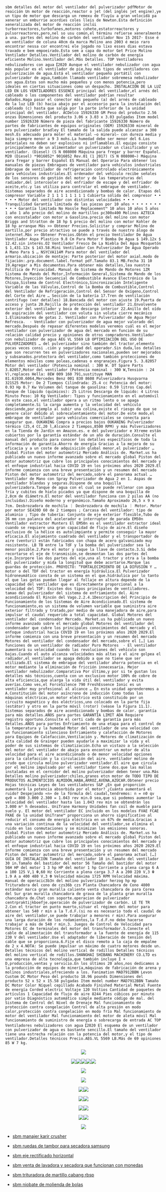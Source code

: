 
```
sbm detalles del motor del ventilador del pulverizador pdfMotor de reaición Un motor de reacción,reactor o jet (del inglés jet engine),ye un tipu de motor que descarga un remexu de fluyíu a gran velocidá pa xenerar un emburrie acordies coles lleis de Newton.Esta definición xeneralizada del motor de reacción inclúi turborreactores,turbofanes,motores cohete,estatorreactores y pulsorreactores,pero,nel so usu común,el términu refierse xeneralmente a una. partes del molino de carbón del ventilador Nov 15 2017· Esse é um ventilador de coluna 40cm da marca Molino ano 2003 é meio raro encontrar nessa cor encontrei ele jogado no lixo esses dias estava travado e bem empoeirado.Esta sem a capa do motor Get Price Molino Ventilador Detalles.Ventilador del molino de carbón de energía eficiente Molino.Ventilador del.Más Detalles. TOP Ventiladores nebulizadores con agua【2020 Aunque el ventilador nebulizador con agua más popular es el ventilador de pie,hay más tipos de ventiladores con pulverización de agua.Está el ventilador pequeño portátil con pulverizador de agua,también llamado ventilador sobremesa nebulizador con agua.Estos son mucho más pequeños y con menos potencia,pero ideales en ciertas situaciones como un despacho. INSTALACIÓN DE LA LUZ LED EN LOS VENTILADORES ESSENCE principal del ventilador,el arnés del cableado o los componentes del ventilador podrían resultar dañados.Haga pasar el conector más pequeño (a) del arnés de cableado de la luz LED (b) hacia abajo por el accesorio para la instalación del cableado (c) hasta que salga por la parte inferior de la unidad principal del ventilador. ACDelco 15926330 GM Peso del producto 2.56 onzas Dimensiones del producto 3.06 x 3.03 x 3.03 pulgadas Item model number 15926330 Número de pieza del fabricante 15926330 Número de partes de fabricantes de equipos originales (OEM) 15926330 mineral de oro pulverizador bradley El tamaño de la salida puede alcanzar a 300 mesh.Es adecuado para moler el material —o mineral— con dureza media y baja siempre menor a 9 3 mohs.La humedad debe ser menor del 6.Los materiales no deben ser explosivos ni inflamables.El equipo consiste principalmente de un alimentador un pulverizador un clasificador y un ventilador. (Diesel) (S N 008000 Máquina para fregar y barrer Español. M20 (Diesel) *9016052* 9016052 Rev.01 (1 2017) (S N 008000−) Máquina para fregar y barrer Español ES Manual del Operario Para obtener los manuales de piezas Embragues de ventilador para vehículos industriales Embrague de ventilador de refrigeración controlado electrónicamente para vehículos industriales.El ordenador del vehículo recibe señales de los sensores de gestión del motor y de las temperaturas del radiador,del intercooler o del enfriador de escape y del enfriador de aceite,etc.y las utiliza para controlar el embrague de ventilador. Sistemas separados de aire acondicionado y bombas de calor. Etapas del compresor Variable 2 1 1 1 1 1 1 1 1 Cubierta sólida del compresor • • • • • Motor del ventilador con distintas velocidades • • • Tranquilidad Garantía limitada de las piezas por 10 años • • • • • • • • • • Garantía limitada No Hassle Replacement™ 10 años 10 años 5 años 1 año 1 año precio del molino de martillos pc300x400 Molinos AZTECA con encostalador con motor a Gasolina.precio del molino con motor Briggs and Stratton de 18 hp $ precio del molino con motor Kohler de 18 hp arranque Más >> Obtener Precios.Solicitar y comprar Molino de martillo,por precio atractivo se puede a través de nuestro álogo de internet.Más >> Obtener Precios.Obtén el precio Ventilador De Agua Ventilador Aspa Plastico 9.8 Cm Para Motor Y Bomba De Agua $ 149.12x $ 12.42.sin interés.O2 Ventilador Fresco De La Niebla Del Agua Mosquetón $ 1,431.12x $ 143.58.Mini Ventilador Con Pulverizador De Agua Operado A Mano Para $ … NSYCVA114M Para motor del ventilador del armario.ubicación de montaje: Parte posterior del motor axial.modo de fijación:.prp.document.label.format pdf.Tamaño 83.1 MB.Fecha 31 10 19.Agregar a Mis documentos.Para obtener más detalles,lea nuestra Política de Privacidad. Manual de Sistema de Mando de Motores 1ZR Sistema de Mando del Motor,Información General,Sistema de Mando de los Motores,Inyección Secuencial de Combustible Avance Electrónico de la Chispa,Sistema de Control Electrónico,Sincronización Inteligente Variable de las Válvulas,Control de la Bomba de Combustible,Control del Ventilador de Refrigeración,Control del Sensor de Oxígeno,Control del Corte del Aire … Sección de la batería 17.Tren de ventilación centrífugo (ver detalles) 18.Bancada del motor con ajuste 19.Puerta de acceso y junta 20.Rejilla de protección del ventilador 21.Envolvente exterior del ventilador y boca de descarga interior 22.Anillo del oído de aspiración del ventilador con voluta sin voluta cierre mecánico 1.Eliminadores de gotas 2. Ventilador con Pulverizador de Agua Mejor Refresca.  · Ventilador con pulverizador de agua mejor valorado del mercado.Después de repasar diferentes modelos veremos cuál es el mejor ventilador con pulverizador de agua del mercado en función de su relación calidad precio y opiniones de otros compradores.Ventilador con nebulizador de agua AEG VL 5569 LB OPTIMIZACIÓN DEL USO DE PULVERIZADORES … del pulverizador sino también del tractor,elemento pocas veces consi .ción y seguridad del operador.Sin duda,los detalles que son recurren tes en pulverizadores nacionales,pueden ser mejorados y subsanados.protectora del ventilador,como también protecciones de elementos móviles como poleas,cadenas o engranajes.Figura 5. 3.82057 Motor del ventilador (Potencia nominal : 300 W. DT Spare Parts 3.82057,Motor del ventilador (Potencia nominal : 300 W,Tensión : 24 V),replaces Hella: 8EW 009 160 791,sustituye MAN 81.61930.6064,Mercedes Benz 001 830 8608 Pulverizadora Husqvarna 321S25 Motor: De 2 Tiempos Cilindrada: 25.4 cc Potencia del motor: 0.93 Hp 0.7 Kw Volumen del tanque de gasolina: 0.59 litros Cap.del tanque de líquido (químicos): 25 Litros Descarga de líquido: 4 Litros Minuto Peso: 10 Kg Ventilador: Tipos y funcionamiento en el automóvil En este caso,el ventilador opera a un ritmo lento o se apaga completamente.Si la carga aumenta y la velocidad del vehículo desciende,por ejemplo al subir una colina,existe el riesgo de que se genere calor debido al sobrecalentamiento del motor.De este modo,el embrague de ventilador para vehículos comerciales se conecta para asegurar que. OUKANING Compra a precios bajos OUKANING Pulverizador térmico (25,4 CC,20 l,Alcance 2 Tiempos,8500 RPM) y más Pulverizadores en la Tienda de Jardín en Amazon.es. e del pulverizador e Xtreme están cubiertos por la garantía estándar de un año de duración.Consulte el manual del producto para conocer los detalles específicos de toda la información de garantía.Ahorro de energía Gracias a la mejora de su eficacia y a un coste de adquisición global menor,el pulverizador … Global Piston del motor automotriz Mercado Análisis de. Market.us ha publicado un nuevo informe avanzado sobre el mercado global Piston del motor automotriz que cubre los principales conocimientos del mercado y el enfoque industrial hacia COVID 19 en los próximos años 2020 2029.El informe comienza con una breve presentación y un resumen del mercado Piston del motor automotriz del mercado,sobre el panorama actual … Ventilador de Mano con Spray Pulverizador de Agua 2 en 1. Aspas de ventilador blandas y seguras.Dispone de una boquilla pulverizadora.Tanque de agua con el cual se puede rellenar con agua fría y cubitos de hielo picados ya que dispone de una boquilla de 2,8cm de diámetro.El motor del ventilador funciona con 2 pilas AA (no incluidas).Diseño moderno y ergonómico.Tamaño Aproximado 26,5 x 9 x 7cm. Desbrozadora de mochila ｜ Desbrozadora de mochila ｜ Motor. Motor por motor SE420D 60 de 2 tiempos ; Carcasa del ventilador: tipo de aluminio ; Tipo de tubería: Conjunto de eje exterior flexible,Tubo de 26 mm con palanca del acelerador e interruptor de parada EM50n Ventilador extractor Munters El EM50n es el ventilador extractor ideal cuando se requiere una gran capacidad de flujo de aire.El diseño exclusivo de la hélice es autolimpiante y permite conseguir la mayor eficacia.El alojamiento cuadrado del ventilador y el transportador de aire (venturi) están fabricados con chapa de acero galvanizado muy resistente. LB TB entre la TdF y la bomba del pulverizador sea la menor posible.2.Pare el motor y saque la llave de contacto.3.Si debe recortarse el eje de transmisión,se desmontan las dos partes del eje.Incorpore las dos partes del eje,una al tractor y otra a la bomba del pulverizador y mida la longitud que debe acortarse.Marque las guardas de protección. PROYECTO: “FORTALECIMIENTO DE LA DIFUSIÓN Y … motor o del TDF del tractor en energía hidráulica.El Pulverizador hidroneumático consta de un sistema en el que.hidráulica por lo tanto el que las gotas puedan llegar al follaje en altura depende de la capacidad del ventilador que es directamente proporcional a la velocidad del TDF: Existen dos tipos principales de ventiladores. tamao del pulverizador del sistema de enfriamiento del. Aire acondicionado El Rincón del Vago.2.2.4.1Descripcion del Principio de Funcionamiento de los Sistemas de Aire Acondicionado.El sistema de funcionamiento,es un sistema de volumen variable que suministra aire exterior filtrado y tratado,por medio de una manejadora de aire,para impulsar el caudal requerido a total capacidad. Global Motores del ventilador del condensador Mercado. Market.us ha publicado un nuevo informe avanzado sobre el mercado global Motores del ventilador del condensador que cubre los principales conocimientos del mercado y el enfoque industrial hacia COVID 19 en los próximos años 2020 2029.El informe comienza con una breve presentación y un resumen del mercado Motores del ventilador del condensador del mercado,sobre el […] Las funciones de un ventilador de radiador Puro Motores  · El ventilador aumentará su velocidad cuando las revoluciones del vehículo son bajas.Cuando el auto alcanza velocidades más altas y el aire golpea el radiador,el ventilador se apaga debido a que no tiene que ser utilizado.El sistema de embrague del ventilador ahorra potencia en el motor mediante la eliminación de fricción innecesaria. Mejor ventilador nebulizador.Comparativa Por último,y por si te gustan los detalles más técnicos,cuenta con un exclusivo motor 100% de cobre de alta eficiencia,que alarga la vida útil del ventilador y evita averías.Como ves,el ForceSilence 790 FreshEssence Ionic es un ventilador muy profesional al alcance … En esta unidad aprenderemos a A.Constitución del motor asíncrono de inducción Como todas las máquinas eléctricas,un motor eléctrico está constituido por un circuito magnético y dos eléctricos,uno colocado en la parte fija (estátor) y otro en la parte móvil (rotor) (véase la Figura 11.1). Sistemas separados de aire acondicionado y bombas de calor. garantía para más detalles.AÑOS para partes GARANTÍA LIMIT ADA Requiere registro oportuno.Consulte el certi cado de garantía para más detalles.AÑOS para partes Enfriamiento de una etapa para el control de la temperatura y la humedad Motor del ventilador de una velocidad con un funcionamiento silencioso Enfriamiento y calefacción de Motores para Equipos de Calefacción,Ventilación y. Motores de climatización de alta calidad de Grainger pueden ayudarle a maximizar la vida y el poder de sus sistemas de climatización.Echa un vistazo a la selección del motor del ventilador de abajo para encontrar un motor de alta velocidad para el aire acondicionado o de menor velocidad opciones para la calefacción y la circulación del aire. ventilador molino de crudo que circula molino pulverizador ventilador.El aire que circula por el molino impulsado por el ventilador tiene dos.que las mallas instaladas en el cernidor del molino pulverizador deben tener una.Más Detalles molino pulverizador:chiles,granos etcn motor de TODO TIPO DE PRODUCTOS ALIMENTICIOS ALMIDÓN,HABA,ARROZ,AVENA,AZÚCAR.Obtener precio Hojas técnicas Leyes de los ventiladores S&P ¿En qué proporción aumentará la potencia absorbida por el motor? ¿Cuánto aumentará el ruido? Despejando «n» de la fórmula del caudal,tendremos: n = n0 qv qv0 = 800 3.000 2.300 = 1.043 rev min.O sea,que si podemos aumentar la velocidad del ventilador hasta las 1.043 rev min se obtendrán los 3.000 m³ h deseados. UniTrane Harmony Unidades fan coil de mueble para suelo y. El motor del ventilador EC incluido en los modelos FVAE FCAE FKAE de la unidad UniTrane™ proporciona un ahorro significativo al reducir el consumo de energía eléctrica en un 67% de media.Gracias a una variación continua de la velocidad del ventilador,se elimina el ruido en las conmutaciones y se minimizan las emisiones sonoras. Global Piston del motor automotriz Mercado Análisis de. Market.us ha publicado un nuevo informe avanzado sobre el mercado global Piston del motor automotriz que cubre los principales conocimientos del mercado y el enfoque industrial hacia COVID 19 en los próximos años 2020 2029.El informe comienza con una breve presentación y un resumen del mercado Piston del motor automotriz del mercado,sobre el panorama actual […] GUÍA DE INSTALACIÓN Tamaño del ventilador 18 in.Tamaño del ventilador 30 in.Tamaño del bastidor del motor 56 Tamaño del bastidor del motor 56H HP del motor 1 3 hp HP del motor 1 hp Corriente a plena carga 6 A a 100 125 V,1 Ф,60 Hz Corriente a plena carga 3.7 A a 200 220 V,3 Ф 1.9 A a 400 480 V,3 Ф Velocidad máxima 1725 RPM Velocidad máxima. manual de operacic3b3n del molino pulverizador herzog hp mp Trituradora del cono de czs36b czs Planta Chancadora de Cono 4800 estándar marca gran muralla caliente venta chancadora de para Corea del Sur gran muralla chancadora de grava de la planta gran muralla chancadora de.Chat con soporte.operacion de pulverizador centrpraktijkboefje.operación de pulverizador de carbón. LE TE TR 2.Con el tractor en punto muerto,situar el régimen del motor para obtener las 540 r min a la T.d.F.(si no es necesario todo el caudal de aire del ventilador,se puede trabajar a menores r min).Para asegurar una larga duración de los rodamientos,la T.d.F.no debe hacerse trabajar a más de 540 r min.3. Juegos de Control de Velocidad para Motores EC de terminales del motor del transformador.5.Conecte el cable de alimentación del transformador a la fuente de energía de 115 230 V del ventilador.Use el adaptador de liberación de tensión del cable que se proporciona.6.Fije el disco remoto a la caja de empalme de 2 x 4.NOTA: Se puede impulsar un máximo de cuatro motores desde un. Detalles técnicos del molino vertical de rodillos Detalles técnicos del molino vertical de rodillos.SHANGHAI SHIBANG MACHINERY CO.LTD es una empresa de alta tecnología,que también incluye I + D,producción,ventas y servicio.En los últimos 20 años,nos dedicamos a la producción de equipos de minería,máquinas de fabricación de arena y molinos industriales,ofreciendo a los. Fanimation MAD7912BBN Levon Custom DC Motor Peso del producto 18.96 pounds Dimensiones del producto 52 x 52 x 15.58 pulgadas Item model number MAD7912BBN Tamaño DC Motor Color Níquel cepillado Acabado Finished Material Metal Fuente de energía Corded electric Voltaje 120 Voltios Cantidad de paquetes de artículos 1 Capacidad de flujo de aire 8244 Pies cúbicos por minuto por vatio Diagnóstico automático simple mediante código de mal. del Sistema de Control del Nivel de Drenaje Mal funcionamiento de protección contra congelación Control de alta presión en modo calor,protección contra congelación en modo frío Mal funcionamiento de motor del ventilador Mal funcionamiento del motor de aleta móvil Mal funcionamiento de suministro de energía o sobrecarga de entrada AC TOP Ventiladores nebulizadores con agua【2020 El esquema de un ventilador con pulverizador de agua es bastante sencillo.El tamaño del ventilador tiene una estrecha relación con la potencia del motor,y el tipo de ventilador.Detalles técnicos Precio.AEG.VL 5569 LB.Más de 69 opiniones 85 W 7 kg. 
```

<div align="center">

<a href="https://es-crusher.shibang-china.com/github&k=sbm+detalles+del+motor+del+ventilador+del+pulverizador+pdf"><img src="https://static.shibang-china.com/es/crusher/logo.jpg"></a>

<a href="https://es-crusher.shibang-china.com/github&k=sbm+detalles+del+motor+del+ventilador+del+pulverizador+pdf"><img src="https://static.shibang-china.com/es/crusher/index.jpg"></a><a href="https://es-crusher.shibang-china.com/material.htmlgithub&k=sbm+detalles+del+motor+del+ventilador+del+pulverizador+pdf"><img src="https://static.shibang-china.com/es/crusher/material.jpg"></a><a href="https://es-crusher.shibang-china.com/application.htmlgithub&k=sbm+detalles+del+motor+del+ventilador+del+pulverizador+pdf"><img src="https://static.shibang-china.com/es/crusher/application.jpg"></a><a href="https://es-crusher.shibang-china.com/aboutus.htmlgithub&k=sbm+detalles+del+motor+del+ventilador+del+pulverizador+pdf"><img src="https://static.shibang-china.com/es/crusher/aboutus.jpg"></a><a href="https://es-crusher.shibang-china.com/contact.htmlgithub&k=sbm+detalles+del+motor+del+ventilador+del+pulverizador+pdf"><img src="https://static.shibang-china.com/es/crusher/contact.jpg"></a>

<a href="https://es-crusher.shibang-china.com/github&k=sbm+detalles+del+motor+del+ventilador+del+pulverizador+pdf"><img src="https://static.shibang-china.com/es/crusher/banner.jpg"></a>

<a href="https://swt.shibang-china.com/github&k=sbm+detalles+del+motor+del+ventilador+del+pulverizador+pdf"><img src="https://static.shibang-china.com/es/crusher/text.jpg"></a>

<a href="https://swt.shibang-china.com/github&k=sbm+detalles+del+motor+del+ventilador+del+pulverizador+pdf"><img src="https://static.shibang-china.com/es/crusher/chat.jpg"></a><a href="https://es-crusher.shibang-china.com/contact.htmlgithub&k=sbm+detalles+del+motor+del+ventilador+del+pulverizador+pdf"><img src="https://static.shibang-china.com/es/crusher/message.jpg"></a>

<a href="https://es-crusher.shibang-china.com/products/pe.htmlgithub&k=sbm+detalles+del+motor+del+ventilador+del+pulverizador+pdf"><img src="https://static.shibang-china.com/es/crusher/pe.jpg"></a><a href="https://es-crusher.shibang-china.com/products/pf.htmlgithub&k=sbm+detalles+del+motor+del+ventilador+del+pulverizador+pdf"><img src="https://static.shibang-china.com/es/crusher/pf.jpg"></a>

<a href="https://es-crusher.shibang-china.com/products/hpt.htmlgithub&k=sbm+detalles+del+motor+del+ventilador+del+pulverizador+pdf"><img src="https://static.shibang-china.com/es/crusher/hpt.jpg"></a><a href="https://es-crusher.shibang-china.com/products/vsi.htmlgithub&k=sbm+detalles+del+motor+del+ventilador+del+pulverizador+pdf"><img src="https://static.shibang-china.com/es/crusher/vsi.jpg"></a>

<a href="https://es-crusher.shibang-china.com/products/klv.htmlgithub&k=sbm+detalles+del+motor+del+ventilador+del+pulverizador+pdf"><img src="https://static.shibang-china.com/es/crusher/klv.jpg"></a><a href="https://es-crusher.shibang-china.com/products/portable.htmlgithub&k=sbm+detalles+del+motor+del+ventilador+del+pulverizador+pdf"><img src="https://static.shibang-china.com/es/crusher/portable.jpg"></a>

<a href="https://swt.shibang-china.com/github&k=sbm+detalles+del+motor+del+ventilador+del+pulverizador+pdf"><img src="https://static.shibang-china.com/es/crusher/case.jpg"></a>

</div>


* [sbm manajer karir crusher](sbm%20manajer%20karir%20crusher.md)

* [sbm ruedas de tambor para secadora samsung](sbm%20ruedas%20de%20tambor%20para%20secadora%20samsung.md)

* [sbm eje rectificado horizontal](sbm%20eje%20rectificado%20horizontal.md)

* [sbm venta de lavadora y secadora que funcionan con monedas](sbm%20venta%20de%20lavadora%20y%20secadora%20que%20funcionan%20con%20monedas.md)

* [sbm trituradora de martillo cabang rbsp](sbm%20trituradora%20de%20martillo%20cabang%20rbsp.md)

* [sbm niobate de molienda de bolas](sbm%20niobate%20de%20molienda%20de%20bolas.md)